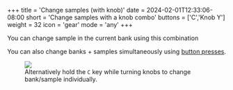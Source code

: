 +++
title = 'Change samples (with knob)'
date = 2024-02-01T12:33:06-08:00
short = 'Change samples with a knob combo'
buttons = ['C','Knob Y']
weight = 32
icon = 'gear'
mode = 'any'
+++

You can change sample in the current bank using this combination

You can also change banks + samples simultaneously using [button presses](/#change-samples).



<figure class="imgcombo">
<img loading="lazy" src="/img/change_samples2.png">
<figcaption>Alternatively hold the <code>C</code> key while turning knobs to change bank/sample individually.</figcaption>
</figure>
